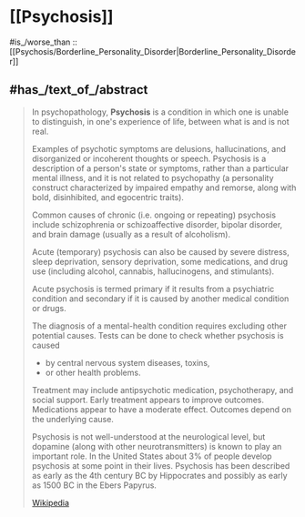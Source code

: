 
# [[Psychosis]] 

#is_/worse_than :: [[Psychosis/Borderline_Personality_Disorder|Borderline_Personality_Disorder]] 

## #has_/text_of_/abstract 

> In psychopathology, **Psychosis** is a condition in which one is 
> unable to distinguish, in one's experience of life, between what is and is not real. 
> 
> Examples of psychotic symptoms are delusions, hallucinations, 
> and disorganized or incoherent thoughts or speech. 
> Psychosis is a description of a person's state or symptoms, 
> rather than a particular mental illness, and it is not related to psychopathy 
> (a personality construct characterized by impaired empathy and remorse, 
> along with bold, disinhibited, and egocentric traits).
>
> Common causes of chronic (i.e. ongoing or repeating) psychosis include 
> schizophrenia or schizoaffective disorder, bipolar disorder, and brain damage 
> (usually as a result of alcoholism).  
> 
> Acute (temporary) psychosis can also be caused by severe distress, 
> sleep deprivation, sensory deprivation, some medications, and drug use 
> (including alcohol, cannabis, hallucinogens, and stimulants). 
> 
> Acute psychosis is termed primary if it results from a psychiatric condition 
> and secondary if it is caused by another medical condition or drugs. 
> 
> The diagnosis of a mental-health condition requires excluding other potential causes. 
> Tests can be done to check whether psychosis is caused 
> - by central nervous system diseases, toxins, 
> - or other health problems.
>
> Treatment may include antipsychotic medication, psychotherapy, and social support. 
> Early treatment appears to improve outcomes. 
> Medications appear to have a moderate effect. 
> Outcomes depend on the underlying cause. 
>
> Psychosis is not well-understood at the neurological level, 
> but dopamine (along with other neurotransmitters) is known to play an important role. 
> In the United States about 3% of people develop psychosis at some point in their lives. 
> Psychosis has been described as early as the 4th century BC by Hippocrates 
> and possibly as early as 1500 BC in the Ebers Papyrus.
>
> [Wikipedia](https://en.wikipedia.org/wiki/Psychosis) 

